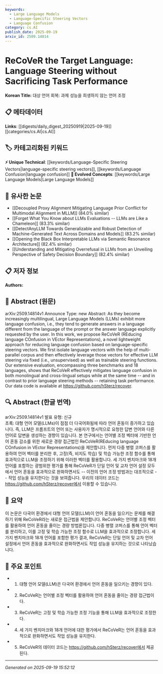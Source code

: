 ```yaml
---
keywords:
  - Large Language Models
  - Language-Specific Steering Vectors
  - Language Confusion
category: cs.AI
publish_date: 2025-09-19
arxiv_id: 2509.14814
---
```


<!-- KEYWORD_LINKING_METADATA:
{
  "processed_timestamp": "2025-09-22 21:27:24.502025",
  "vocabulary_version": "1.0",
  "selected_keywords": [
    "Large Language Models",
    "Language-Specific Steering Vectors",
    "Language Confusion"
  ],
  "rejected_keywords": [
    "Natural Language Processing"
  ],
  "similarity_scores": {
    "Large Language Models": 0.8,
    "Language-Specific Steering Vectors": 0.75,
    "Language Confusion": 0.7
  },
  "extraction_method": "AI_prompt_based",
  "budget_applied": true
}
-->


# ReCoVeR the Target Language: Language Steering without Sacrificing Task Performance

**Korean Title:** 대상 언어 회복: 과제 성능을 희생하지 않는 언어 조정

## 📋 메타데이터

**Links**: [[digests/daily_digest_20250919|2025-09-19]]   [[categories/cs.AI|cs.AI]]

## 🏷️ 카테고리화된 키워드
**⚡ Unique Technical**: [[keywords/Language-Specific Steering Vectors|language-specific steering vectors]], [[keywords/Language Confusion|language confusion]]
**🚀 Evolved Concepts**: [[keywords/Large Language Models|Large Language Models]]

## 🔗 유사한 논문
- [[Decoupled Proxy Alignment Mitigating Language Prior Conflict for Multimodal Alignment in MLLM]] (84.0% similar)
- [[Forget What You Know about LLMs Evaluations -- LLMs are Like a Chameleon]] (83.3% similar)
- [[DetectAnyLLM Towards Generalizable and Robust Detection of Machine-Generated Text Across Domains and Models]] (83.2% similar)
- [[Opening the Black Box Interpretable LLMs via Semantic Resonance Architecture]] (82.4% similar)
- [[Understanding and Mitigating Overrefusal in LLMs from an Unveiling Perspective of Safety Decision Boundary]] (82.4% similar)

## 📋 저자 정보

**Authors:** 

## 📄 Abstract (원문)

arXiv:2509.14814v1 Announce Type: new 
Abstract: As they become increasingly multilingual, Large Language Models (LLMs) exhibit more language confusion, i.e., they tend to generate answers in a language different from the language of the prompt or the answer language explicitly requested by the user. In this work, we propose ReCoVeR (REducing language COnfusion in VEctor Representations), a novel lightweight approach for reducing language confusion based on language-specific steering vectors. We first isolate language vectors with the help of multi-parallel corpus and then effectively leverage those vectors for effective LLM steering via fixed (i.e., unsupervised) as well as trainable steering functions. Our extensive evaluation, encompassing three benchmarks and 18 languages, shows that ReCoVeR effectively mitigates language confusion in both monolingual and cross-lingual setups while at the same time -- and in contrast to prior language steering methods -- retaining task performance. Our data code is available at https://github.com/hSterz/recover.

## 🔍 Abstract (한글 번역)

arXiv:2509.14814v1 발표 유형: 신규  
초록: 대형 언어 모델(LLMs)이 점점 더 다국어화됨에 따라 언어 혼동이 증가하고 있습니다. 즉, LLM은 프롬프트의 언어 또는 사용자가 명시적으로 요청한 답변 언어와 다른 언어로 답변을 생성하는 경향이 있습니다. 본 연구에서는 언어별 조정 벡터에 기반한 언어 혼동 감소를 위한 새로운 경량 접근법인 ReCoVeR(REducing language COnfusion in VEctor Representations)을 제안합니다. 먼저 다중 병렬 코퍼스를 활용하여 언어 벡터를 분리한 후, 고정(즉, 비지도 학습) 및 학습 가능한 조정 함수를 통해 효과적으로 LLM을 조정하기 위해 이러한 벡터를 활용합니다. 세 가지 벤치마크와 18개 언어를 포함하는 광범위한 평가를 통해 ReCoVeR가 단일 언어 및 교차 언어 설정 모두에서 언어 혼동을 효과적으로 완화하면서도 -- 이전의 언어 조정 방법과는 대조적으로 -- 작업 성능을 유지한다는 것을 보여줍니다. 우리의 데이터 코드는 https://github.com/hSterz/recover에서 이용할 수 있습니다.

## 📝 요약

이 논문은 다국어 환경에서 대형 언어 모델(LLM)이 언어 혼동을 일으키는 문제를 해결하기 위해 ReCoVeR라는 새로운 접근법을 제안합니다. ReCoVeR는 언어별 조정 벡터를 활용하여 언어 혼동을 줄이는 경량 방법론입니다. 다중 병렬 코퍼스를 통해 언어 벡터를 분리하고, 이를 고정 및 학습 가능한 조정 함수로 LLM을 효과적으로 조정합니다. 세 가지 벤치마크와 18개 언어를 포함한 평가 결과, ReCoVeR는 단일 언어 및 교차 언어 설정에서 언어 혼동을 효과적으로 완화하면서도 작업 성능을 유지하는 것으로 나타났습니다.

## 🎯 주요 포인트

- 1. 대형 언어 모델(LLM)은 다국어 환경에서 언어 혼동을 일으키는 경향이 있다.

- 2. ReCoVeR는 언어별 조정 벡터를 활용하여 언어 혼동을 줄이는 경량 접근법이다.

- 3. ReCoVeR는 고정 및 학습 가능한 조정 기능을 통해 LLM을 효과적으로 조정한다.

- 4. 세 가지 벤치마크와 18개 언어에 대한 평가에서 ReCoVeR는 언어 혼동을 효과적으로 완화하면서도 작업 성능을 유지한다.

- 5. ReCoVeR의 데이터 코드는 https://github.com/hSterz/recover에서 제공된다.

---

*Generated on 2025-09-19 15:52:12*